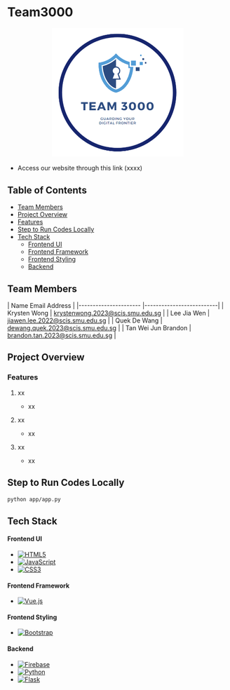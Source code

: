 # Team3000

<p align="center">
  <img src="./app/static/img/logo.PNG" alt="Team 3000" width="300"/>
  <br>
</p>


* Access our website through this link (xxxx)


## Table of Contents
- [Team Members](#team-members)
- [Project Overview](#project-overview)
- [Features](#features)
- [Step to Run Codes Locally](#step-to-run-codes-locally)
- [Tech Stack](#tech-stack)
  - [Frontend UI](#frontend-ui)
  - [Frontend Framework](#frontend-framework)
  - [Frontend Styling](#frontend-styling)
  - [Backend](#backend)

## Team Members
| Name                 Email Address           |
|---------------------- |--------------------------|
| Krysten Wong         | krystenwong.2023@scis.smu.edu.sg       |
| Lee Jia Wen          | jiawen.lee.2022@scis.smu.edu.sg       |
| Quek De Wang         | dewang.quek.2023@scis.smu.edu.sg       |
| Tan Wei Jun Brandon  | brandon.tan.2023@scis.smu.edu.sg       |

## Project Overview


### Features
1. xx
   - xx

2. xx
   - xx

3. xx
   - xx


## Step to Run Codes Locally
```
python app/app.py
```

## Tech Stack
#### Frontend UI
- [![HTML5](https://img.shields.io/badge/HTML5-E34F26.svg?style=for-the-badge&logo=HTML5&logoColor=white)](https://developer.mozilla.org/en-US/docs/Web/Guide/HTML/HTML5)
- [![JavaScript](https://img.shields.io/badge/JavaScript-F7DF1E.svg?style=for-the-badge&logo=JavaScript&logoColor=black)](https://developer.mozilla.org/en-US/docs/Web/JavaScript)
- [![CSS3](https://img.shields.io/badge/CSS3-1572B6.svg?style=for-the-badge&logo=CSS3&logoColor=white)](https://developer.mozilla.org/en-US/docs/Web/CSS)

#### Frontend Framework
- [![Vue.js](https://img.shields.io/badge/Vue.js-4FC08D.svg?style=for-the-badge&logo=Vue.js&logoColor=white)](https://vuejs.org/)

#### Frontend Styling
- [![Bootstrap](https://img.shields.io/badge/Bootstrap-7952B3.svg?style=for-the-badge&logo=Bootstrap&logoColor=white)](https://getbootstrap.com/)

#### Backend
- [![Firebase](https://img.shields.io/badge/Firebase-FFCA28.svg?style=for-the-badge&logo=Firebase&logoColor=black)](https://firebase.google.com/)
- [![Python](https://img.shields.io/badge/Python-3776AB.svg?style=for-the-badge&logo=Python&logoColor=white)](https://www.python.org/)
- [![Flask](https://img.shields.io/badge/Flask-000000.svg?style=for-the-badge&logo=flask&logoColor=white)](https://flask.palletsprojects.com/)
